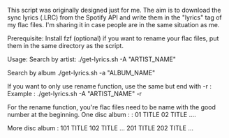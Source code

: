 This script was originally designed just for me.
The aim is to download the sync lyrics (.LRC) from the Spotify API and write them in the "lyrics" tag of my flac files.
I'm sharing it in case people are in the same situation as me.

Prerequisite:
Install fzf
(optional) if you want to rename your flac files, put them in the same directory as the script.

Usage:
Search by artist:
./get-lyrics.sh -A "ARTIST_NAME"

Search by album
./get-lyrics.sh -a "ALBUM_NAME"

If you want to only use rename function, use the same but end with -r :
Example : ./get-lyrics.sh -A "ARTIST_NAME" -r

For the rename function, you're flac files need to be name with the good number at the beginning.
One disc album : :
01 TITLE
02 TITLE
....

More disc album :
101 TITLE
102 TITLE
...
201 TITLE
202 TITLE
...

